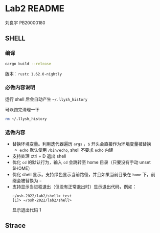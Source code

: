 # Lab2 README

刘良宇 PB20000180

## SHELL

### 编译

```bash
cargo build --release
```

版本：`rustc 1.62.0-nightly`

### 必做内容说明

运行 shell 后会自动产生 `~/.llysh_history`

~~可以跑完清理一下~~

```bash
rm ~/.llysh_history
```

### 选做内容

- 替换环境变量。利用迭代器遍历 `args` ，`$` 开头会直接作为环境变量被替换
  - `echo` 默认使用 `/bin/echo`, shell 不要求 `echo` 内建
- 支持处理 ctrl + D 退出 shell
- 优化 `cd` 的默认行为，输入 `cd` 会跳转至 home 目录（只要没有手动 unset $HOME）
- 优化 shell 显示。支持绿色显示当前路径，并且如果当前目录在 `home` 下，前缀会被替换为 `~`
- 支持显示当进程退出（但没有正常退出时）显示退出代码，例如：
  ```shell
  ~/osh-2022/lab2/shell> test
  [1]> ~/osh-2022/lab2/shell>
  ```
  显示退出代码 1

## Strace
